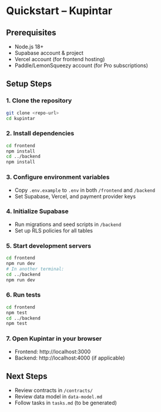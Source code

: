 # Quickstart – Kupintar

## Prerequisites
- Node.js 18+
- Supabase account & project
- Vercel account (for frontend hosting)
- Paddle/LemonSqueezy account (for Pro subscriptions)

## Setup Steps

### 1. Clone the repository
```sh
git clone <repo-url>
cd kupintar
```

### 2. Install dependencies
```sh
cd frontend
npm install
cd ../backend
npm install
```

### 3. Configure environment variables
- Copy `.env.example` to `.env` in both `/frontend` and `/backend`
- Set Supabase, Vercel, and payment provider keys

### 4. Initialize Supabase
- Run migrations and seed scripts in `/backend`
- Set up RLS policies for all tables

### 5. Start development servers
```sh
cd frontend
npm run dev
# In another terminal:
cd ../backend
npm run dev
```

### 6. Run tests
```sh
cd frontend
npm test
cd ../backend
npm test
```

### 7. Open Kupintar in your browser
- Frontend: http://localhost:3000
- Backend: http://localhost:4000 (if applicable)

## Next Steps
- Review contracts in `/contracts/`
- Review data model in `data-model.md`
- Follow tasks in `tasks.md` (to be generated)
